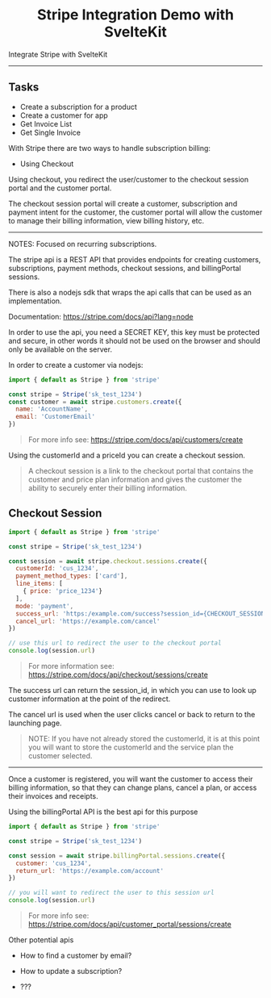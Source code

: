 <h1 align="center">Stripe Integration Demo with SvelteKit</h1>
<p>Integrate Stripe with SvelteKit</p>

---

## Tasks

* Create a subscription for a product
* Create a customer for app
* Get Invoice List
* Get Single Invoice

With Stripe there are two ways to handle subscription billing:

* Using Checkout

Using checkout, you redirect the user/customer to the checkout session portal and the customer portal.

The checkout session portal will create a customer, subscription and payment intent for the customer,
the customer portal will allow the customer to manage their billing information, view billing history,
etc.

---

NOTES: Focused on recurring subscriptions.

The stripe api is a REST API that provides endpoints for creating customers, subscriptions, payment methods, checkout sessions, and billingPortal sessions.

There is also a nodejs sdk that wraps the api calls that can be used as an implementation.

Documentation: https://stripe.com/docs/api?lang=node

In order to use the api, you need a SECRET KEY, this key must be protected and secure, in other words it should not be used on the browser and should only be available on the server.

In order to create a customer via nodejs:

``` js
import { default as Stripe } from 'stripe'

const stripe = Stripe('sk_test_1234')
const customer = await stripe.customers.create({
  name: 'AccountName',
  email: 'CustomerEmail'
})
```

> For more info see: https://stripe.com/docs/api/customers/create

Using the customerId and a priceId you can create a checkout session.

> A checkout session is a link to the checkout portal that contains the customer and price plan information 
> and gives the customer the ability to securely enter their billing information.

## Checkout Session

``` js
import { default as Stripe } from 'stripe'

const stripe = Stripe('sk_test_1234')

const session = await stripe.checkout.sessions.create({
  customerId: 'cus_1234',
  payment_method_types: ['card'],
  line_items: [
    { price: 'price_1234'}
  ],
  mode: 'payment',
  success_url: 'https:/example.com/success?session_id={CHECKOUT_SESSION_ID}',
  cancel_url: 'https://example.com/cancel'
})

// use this url to redirect the user to the checkout portal
console.log(session.url)
```

> For more information see: https://stripe.com/docs/api/checkout/sessions/create

The success url can return the session_id, in which you can use to look up customer information
at the point of the redirect.

The cancel url is used when the user clicks cancel or back to return to the launching page.

> NOTE: If you have not already stored the customerId, it is at this point you will want to 
> store the customerId and the service plan the customer selected.

---

Once a customer is registered, you will want the customer to access their billing information, so that
they can change plans, cancel a plan, or access their invoices and receipts.

Using the billingPortal API is the best api for this purpose

``` js
import { default as Stripe } from 'stripe'

const stripe = Stripe('sk_test_1234')

const session = await stripe.billingPortal.sessions.create({
  customer: 'cus_1234',
  return_url: 'https://example.com/account'
})

// you will want to redirect the user to this session url
console.log(session.url)

```

> For more info see: https://stripe.com/docs/api/customer_portal/sessions/create


Other potential apis

* How to find a customer by email?

* How to update a subscription?

* ???